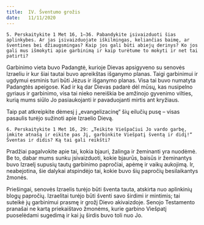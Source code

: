 ```yaml
---
title:  IV. Šventumo grožis
date:   11/11/2020
---
```


`5. Perskaitykite 1 Met 16, 1–36. Pabandykite įsivaizduoti šias aplinkybes. Ar jas įsivaizduojate iškilmingas, keliančias baimę, ar šventines bei džiaugsmingas? Kaip jos gali būti abiejų derinys? Ko jos gali mus išmokyti apie garbinimą ir kaip turėtume to mokyti ir net tai patirti?`
														
Garbinimo vieta buvo Padangtė, kurioje Dievas apsigyveno su senovės Izraeliu ir kur šiai tautai buvo apreikštas išganymo planas. Taigi garbinimui ir ugdymui esminis turi būti Jėzus ir išganymo planas. Visa tai buvo numatyta Padangtės apeigose. Kad ir ką dar Dievas padarė dėl mūsų, kas nusipelno gyriaus ir garbinimo, visa tai nieko nereiškia be amžinojo gyvenimo vilties, kurią mums siūlo Jo pasiaukojanti ir pavaduojanti mirtis ant kryžiaus.

Taip pat atkreipkite dėmesį į „evangelizacinę“ šių eilučių pusę – visas pasaulis turėjo sužinoti apie Izraelio Dievą.

`6. Perskaitykite 1 Met 16, 29: „Teikite Viešpačiui Jo vardo garbę, imkite atnašą ir eikite pas Jį, garbinkite Viešpatį šventą ir didį!“ Šventas ir didis? Ką tai gali reikšti?`
														
Pradžiai pagalvokite apie tai, kokia bjauri, žalinga ir žeminanti yra nuodėmė. Be to, dabar mums sunku įsivaizduoti, kokie bjaurūs, baisūs ir žeminantys buvo Izraelį supusių tautų garbinimo papročiai, apėmę ir vaikų aukojimą. Ir, neabejotina, šie dalykai atspindėjo tai, kokie buvo šių papročių besilaikantys žmonės.

Priešingai, senovės Izraelis turėjo būti šventa tauta, atskirta nuo aplinkinių blogų papročių. Izraelitai turėjo būti šventi savo širdimi ir mintimis; tai suteikė jų garbinimui prasmę ir grožį Dievo akivaizdoje. Senojo Testamento pranašai ne kartą priekaištavo žmonėms, kurie garbino Viešpatį puoselėdami sugedimą ir kai jų širdis buvo toli nuo Jo.